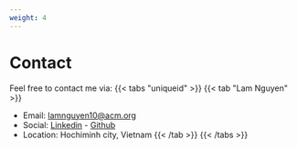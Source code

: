 ```yaml
---
weight: 4
---
```


# Contact

Feel free to contact me via:
{{< tabs "uniqueid" >}}
{{< tab "Lam Nguyen" >}}
- Email: lamnguyen10@acm.org
- Social: [Linkedin](https://www.linkedin.com/in/lam-nguyen-account/) - [Github](https://github.com/Vibrat)
- Location: Hochiminh city, Vietnam
{{< /tab >}}
{{< /tabs >}}